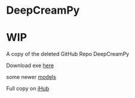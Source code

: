 # DeepCreamPy
# WIP

A copy of the deleted GitHub Repo DeepCreamPy

Download exe [here](https://drive.google.com/file/d/19qg59uZZbezfDSHL5qCD5aKMqDp_CmBr/view?usp=sharing)

some newer [models](https://drive.google.com/drive/folders/1_A0xFeJhrqpmulA6cC-a7RxJoQOD2RKm)

Full copy on [iHub](https://code.ihub.org.cn/projects/298/repository/DeepCreamPy)
